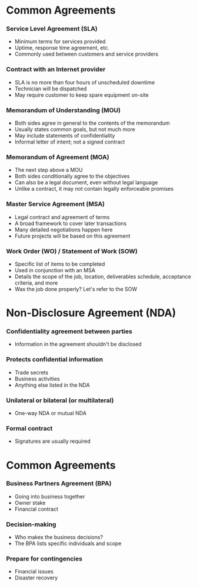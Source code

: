 # Common Agreements
### Service Level Agreement (SLA)
- Minimum terms for services provided
- Uptime, response time agreement, etc.
- Commonly used between customers and service providers
### Contract with an Internet provider
- SLA is no more than four hours of unscheduled downtime
- Technician will be dispatched
- May require customer to keep spare equipment on-site
### Memorandum of Understanding (MOU)
- Both sides agree in general to the contents of the memorandum
- Usually states common goals, but not much more
- May include statements of confidentiality
- Informal letter of intent; not a signed contract
### Memorandum of Agreement (MOA)
- The next step above a MOU
- Both sides conditionally agree to the objectives
- Can also be a legal document, even without legal language
- Unlike a contract, it may not contain legally enforceable promises
### Master Service Agreement (MSA)
- Legal contract and agreement of terms
- A broad framework to cover later transactions
- Many detailed negotiations happen here
- Future projects will be based on this agreement
### Work Order (WO) / Statement of Work (SOW)
- Specific list of items to be completed
- Used in conjunction with an MSA
- Details the scope of the job, location, deliverables schedule, acceptance criteria, and more
- Was the job done properly? Let's refer to the SOW
# Non-Disclosure Agreement (NDA)
### Confidentiality agreement between parties
- Information in the agreement shouldn't be disclosed
### Protects confidential information
- Trade secrets
- Business activities
- Anything else listed in the NDA
### Unilateral or bilateral (or multilateral)
- One-way NDA or mutual NDA
### Formal contract
- Signatures are usually required
# Common Agreements
### Business Partners Agreement (BPA)
- Going into business together
- Owner stake
- Financial contract
### Decision-making
- Who makes the business decisions?
- The BPA lists specific individuals and scope
### Prepare for contingencies
- Financial issues
- Disaster recovery